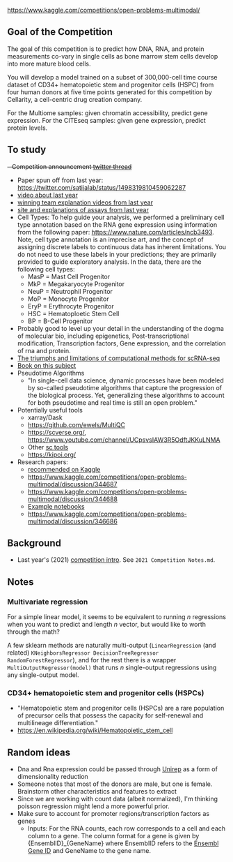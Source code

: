 https://www.kaggle.com/competitions/open-problems-multimodal/

## Goal of the Competition
The goal of this competition is to predict how DNA, RNA, and protein measurements co-vary in single cells as bone marrow stem cells develop into more mature blood cells. 

You will develop a model trained on a subset of 300,000-cell time course dataset of CD34+ hematopoietic stem and progenitor cells (HSPC) from four human donors at five time points generated for this competition by Cellarity, a cell-centric drug creation company.



For the Multiome samples: given chromatin accessibility, predict gene expression.
For the CITEseq samples: given gene expression, predict protein levels.

## To study
~~- Competition announcement [twitter thread](https://twitter.com/dbburkhardt/status/1559304603933589504)~~
   - Paper spun off from last year: https://twitter.com/satijalab/status/1498319810459062287
   - [video about last year](https://www.youtube.com/watch?v=Fm-MDpPo85c&ab_channel=OpenProblemsinSingle-CellAnalysis)
   - [winning team explanation videos from last year](https://drive.google.com/file/d/1aQss-KyfYlzdrBQcH5joiXMlTwpG5gdf/view)
   - [site and explanations of assays from last year](https://openproblems.bio/neurips_docs/data/about_multimodal/)
- Cell Types: To help guide your analysis, we performed a preliminary cell type annotation based on the RNA gene expression using information from the following paper: https://www.nature.com/articles/ncb3493. Note, cell type annotation is an imprecise art, and the concept of assigning discrete labels to continuous data has inherent limitations. You do not need to use these labels in your predictions; they are primarily provided to guide exploratory analysis. In the data, there are the following cell types:
  - MasP = Mast Cell Progenitor
  - MkP = Megakaryocyte Progenitor
  - NeuP = Neutrophil Progenitor
  - MoP = Monocyte Progenitor
  - EryP = Erythrocyte Progenitor 
  - HSC = Hematoploetic Stem Cell 
  - BP = B-Cell Progenitor
- Probably good to level up your detail in the understanding of the dogma of molecular bio, including epigenetics, Post-transcriptional modification, Transcription factors, Gene expression, and the correlation of rna and protein.
- [The triumphs and limitations of computational methods for scRNA-seq](https://www.nature.com/articles/s41592-021-01171-x)
- [Book on this subject](https://github.com/theislab/cross-modal-single-cell-best-practices/) 
- Pseudotime Algorithms
  - "In single-cell data science, dynamic processes have been modeled by so-called pseudotime algorithms that capture the progression of the biological process. Yet, generalizing these algorithms to account for both pseudotime and real time is still an open problem."
- Potentially useful tools
  - xarray/Dask
  - https://github.com/ewels/MultiQC
  - https://scverse.org/, https://www.youtube.com/channel/UCpsvsIAW3R5OdftJKKuLNMA
  - Other [sc tools](https://www.kaggle.com/competitions/open-problems-multimodal/discussion/344816) 
  - https://kipoi.org/
- Research papers:
  - [recommended on Kaggle](https://www.kaggle.com/competitions/open-problems-multimodal/discussion/344686)
  - https://www.kaggle.com/competitions/open-problems-multimodal/discussion/344687
  - https://www.kaggle.com/competitions/open-problems-multimodal/discussion/344688
  - [Example notebooks](https://www.kaggle.com/competitions/open-problems-multimodal/discussion/344824) 
  - https://www.kaggle.com/competitions/open-problems-multimodal/discussion/346686


## Background

- Last year's (2021) [competition intro](https://twitter.com/MorseCell/status/1559583479158931459). See `2021 Competition Notes.md`.

## Notes

### Multivariate regression

For a simple linear model, it seems to be equivalent to running $n$ regressions when you want to predict and length $n$ vector, but would like to worth through the math?

A few sklearn methods are naturally multi-output (`LinearRegression` (and related) `KNeighborsRegressor DecisionTreeRegressor RandomForestRegressor`), and for the rest there is a wrapper `MultiOutputRegressor(model)` that runs $n$ single-output regressions using any single-output model. 



### CD34+ hematopoietic stem and progenitor cells (HSPCs)
- "Hematopoietic stem and progenitor cells (HSPCs) are a rare population of precursor cells that possess the capacity for self-renewal and multilineage differentiation."
- https://en.wikipedia.org/wiki/Hematopoietic_stem_cell


## Random ideas

- Dna and Rna expression could be passed through [Unirep](https://github.com/ElArkk/jax-unirep) as a form of dimensionality reduction
- Someone notes that most of the donors are male, but one is female. Brainstorm other characteristics and features to extract
- Since we are working with count data (albeit normalized), I'm thinking poisson regression might lend a more powerful prior. 
- Make sure to account for promoter regions/transcription factors as genes  
  - Inputs: For the RNA counts, each row corresponds to a cell and each column to a gene. The column format for a gene is given by {EnsemblID}_{GeneName} where EnsemblID refers to the [Ensembl Gene ID](https://www.ebi.ac.uk/training/online/courses/ensembl-browsing-genomes/navigating-ensembl/investigating-a-gene/#:~:text=Ensembl%20gene%20IDs%20begin%20with,of%20species%20other%20than%20human) and GeneName to the gene name.

